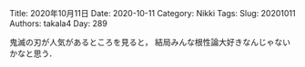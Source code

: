 ﻿Title: 2020年10月11日
Date: 2020-10-11
Category: Nikki
Tags: 
Slug: 20201011
Authors: takala4
Day: 289



鬼滅の刃が人気があるところを見ると，
結局みんな根性論大好きなんじゃないかなと思う．

